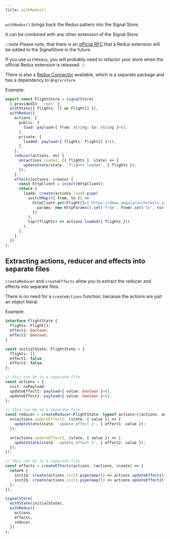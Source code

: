 ```yaml
---
title: withRedux()
---
```


`withRedux()` brings back the Redux pattern into the Signal Store.

It can be combined with any other extension of the Signal Store.

:::note
Please note, that there is an [official RFC](https://github.com/ngrx/platform/issues/4580) that a Redux extension will be added to the SignalStore in the future.

If you use `withRedux`, you will probably need to refactor your store when the official Redux extension is released.
:::

There is also a [Redux Connector](./create-redux-state) available, which is a separate package and has a dependency to `@ngrx/store`.

Example:

```typescript
export const FlightStore = signalStore(
  { providedIn: 'root' },
  withState({ flights: [] as Flight[] }),
  withRedux({
    actions: {
      public: {
        load: payload<{ from: string; to: string }>(),
      },
      private: {
        loaded: payload<{ flights: Flight[] }>(),
      },
    },
    reducer(actions, on) {
      on(actions.loaded, ({ flights }, state) => {
        updateState(state, 'flights loaded', { flights });
      });
    },
    effects(actions, create) {
      const httpClient = inject(HttpClient);
      return {
        load$: create(actions.load).pipe(
          switchMap(({ from, to }) =>
            httpClient.get<Flight[]>('https://demo.angulararchitects.io/api/flight', {
              params: new HttpParams().set('from', from).set('to', to),
            })
          ),
          tap((flights) => actions.loaded({ flights }))
        ),
      };
    },
  })
);
```

## Extracting actions, reducer and effects into separate files

`createReducer` and `createEffects` allow you to extract the reducer and effects into separate files.

There is no need for a `createActions` function, because the actions are just an object literal.

Example:

```typescript
interface FlightState {
  flights: Flight[];
  effect1: boolean;
  effect2: boolean;
}

const initialState: FlightState = {
  flights: [],
  effect1: false,
  effect2: false,
};

// this can be in a separate file
const actions = {
  init: noPayload,
  updateEffect1: payload<{ value: boolean }>(),
  updateEffect2: payload<{ value: boolean }>(),
};

// this can be in a separate file
const reducer = createReducer<FlightState, typeof actions>((actions, on) => {
  on(actions.updateEffect1, (state, { value }) => {
    updateState(state, 'update effect 1', { effect1: value });
  });

  on(actions.updateEffect2, (state, { value }) => {
    updateState(state, 'update effect 2', { effect2: value });
  });
});

// this can be in a separate file
const effects = createEffects(actions, (actions, create) => {
  return {
    init1$: create(actions.init).pipe(map(() => actions.updateEffect1({ value: true }))),
    init2$: create(actions.init).pipe(map(() => actions.updateEffect2({ value: true }))),
  };
});

signalStore(
  withState(initialState),
  withRedux({
    actions,
    effects,
    reducer,
  })
);
```

